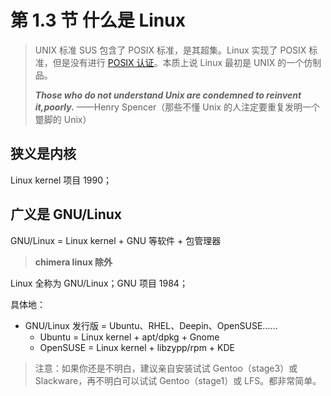 # 第 1.3 节 什么是 Linux

> UNIX 标准 SUS 包含了 POSIX 标准，是其超集。Linux 实现了 POSIX 标准，但是没有进行 [POSIX 认证](http://get.posixcertified.ieee.org/)。本质上说 Linux 最初是 UNIX 的一个仿制品。
>
> _**Those who do not understand Unix are condemned to reinvent it,poorly.**_ ——Henry Spencer（那些不懂 Unix 的人注定要重复发明一个蹩脚的 Unix）

## 狭义是内核

Linux kernel 项目 1990；

## 广义是 GNU/Linux

GNU/Linux = Linux kernel + GNU 等软件 + 包管理器

>**chimera linux 除外**

Linux 全称为 GNU/Linux；GNU 项目 1984；

具体地：

- GNU/Linux 发行版 = Ubuntu、RHEL、Deepin、OpenSUSE……
  - Ubuntu = Linux kernel + apt/dpkg + Gnome
  - OpenSUSE = Linux kernel + libzypp/rpm + KDE

> 注意：如果你还是不明白，建议亲自安装试试 Gentoo（stage3）或 Slackware，再不明白可以试试 Gentoo（stage1）或 LFS。都非常简单。
